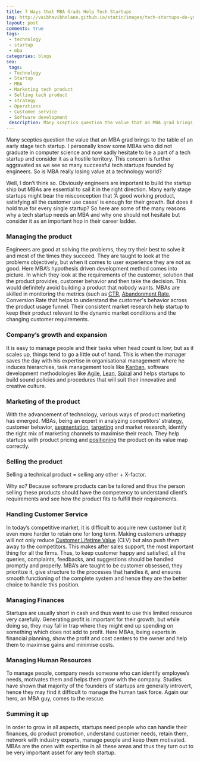 ```yaml
---
title: 7 Ways that MBA Grads Help Tech Startups
img: http://vaibhavibholane.github.io/static/images/tech-startups-do-you-need-an-mba/tech-startups-do-you-need-an-mba.jpg
layout: post
comments: true
tags:
 - technology
 - startup
 - mba
categories: blogs
seo:
 tags:
 - Technology
 - Startup
 - MBA
 - Marketing tech product
 - Selling tech product
 - strategy
 - Operations
 - Customer service
 - Software development
 description: Many sceptics question the value that an MBA grad brings to the table of an early stage tech startup. I personally know some MBAs who did not graduate in computer science and now sadly hesitate to be a part of a tech startup and consider it as a hostile territory. This concern is further aggravated as we see so many successful tech startups founded by engineers. So is MBA really losing value at a technology world?
---
```


Many sceptics question the value that an MBA grad brings to the table of an early stage tech startup. I personally know some MBAs who did not graduate in computer science and now sadly hesitate to be a part of a tech startup and consider it as a hostile territory. This concern is further aggravated as we see so many successful tech startups founded by engineers. So is MBA really losing value at a technology world?

Well, I don’t think so. Obviously engineers are important to build the startup ship but MBAs are essential to sail it in the right direction. Many early stage startups might bear the misconception that ‘A good working product, satisfying all the customer use cases’ is enough for their growth. But does it hold true for every single startup? So here are some of the many reasons why a tech startup needs an MBA and why one should not hesitate but consider it as an important hop in their career ladder.

### Managing the product
Engineers are good at solving the problems, they try their best to solve it and most of the times they succeed. They are taught to look at the problems objectively, but when it comes to user experience they are not as good. Here MBA’s hypothesis driven development method comes into picture. In which they look at the requirements of the customer, solution that the product provides, customer behavior and then take the decision. This would definitely avoid building a product that nobody wants.
MBAs are skilled in monitoring the metrics (such as [CTR](https://en.wikipedia.org/wiki/Click-through_rate), [Abandonment Rate](https://en.wikipedia.org/wiki/Abandonment_rate), Conversion Rate that helps to understand the customer's behavior across the product usage funnel. Their consistent market research help startup to keep their product relevant to the dynamic market conditions and the changing customer requirements.

### Company’s growth and expansion  
It is easy to manage people and their tasks when head count is low; but as it scales up, things tend to go a little out of hand. This is when the manager saves the day with his expertise in organisational management where he induces hierarchies, task management tools like [Kanban](https://en.wikipedia.org/wiki/Kanban), software development methodologies like [Agile](https://en.wikipedia.org/wiki/Agile_software_development), [Lean](https://en.wikipedia.org/wiki/Lean_software_development), [Spiral](https://en.wikipedia.org/wiki/Spiral_model) and helps startups to build sound policies and procedures that will suit their innovative and creative culture.

### Marketing of the product
With the advancement of technology, various ways of product marketing has emerged. MBAs, being an expert in analyzing competitors’ strategy, customer behavior, [segmentation](https://en.wikipedia.org/wiki/Market_segmentation), [targeting](https://en.wikipedia.org/wiki/Target_market) and market research, identify the right mix of marketing channels to maximise their reach. They help startups with product pricing and [positioning](https://en.wikipedia.org/wiki/Positioning_(marketing)) the product on its value map correctly.

### Selling the product
Selling a technical product = selling any other +  X-factor.

Why so? Because software products can be tailored and thus the person selling these products should have the competency to understand client’s requirements and see how the product fits to fulfill their requirements.

### Handling Customer Service
In today’s competitive market, it is difficult to acquire new customer but it even more harder to retain one for long term. Making customers unhappy will not only reduce [Customer Lifetime Value](https://en.wikipedia.org/wiki/Customer_lifetime_value) (CLV) but also push them away to the competitors. This makes after sales support, the most important thing for all the firms. Thus, to keep customer happy and satisfied, all the queries, complaints, feedbacks, and suggestions should be handled promptly and properly. MBA’s are taught to be customer obsessed, they prioritize it, give structure to the processes that handles it, and ensures smooth functioning of the complete system and hence they are the better choice to handle this position.

### Managing Finances
Startups are usually short in cash and thus want to use this limited resource very carefully. Generating profit is important for their growth, but while doing so, they may fall in trap where they might end up spending on something which does not add to profit. Here MBAs, being experts in financial planning, show the profit and cost centers to the owner and help them to maximise gains and minimise costs.

### Managing Human Resources
To manage people, company needs someone who can identify employee’s needs, motivates them and helps them grow with the company. Studies have shown that majority of the founders of startups are generally introvert, hence they may find it difficult to manage the human task force. Again our hero, an MBA guy, comes to the rescue.

### Summing it up
In order to grow in all aspects, startups need people who can handle their finances, do product promotion, understand customer needs,  retain them, network with industry experts, manage people and keep them motivated. MBAs are the ones with expertise in all these areas and thus they turn out to be very important asset for any tech startup.
